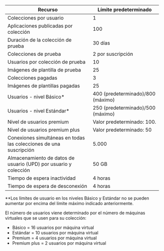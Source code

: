 
|Recurso | Límite predeterminado|
|--------------|--------|
|Colecciones por usuario| 1|
|Aplicaciones publicadas por colección|	100|
|Duración de la colección de prueba| 30 días|
|Colecciones de prueba| 2 por suscripción|
|Usuarios por colección de prueba| 10|
|Imágenes de plantilla de prueba|	25|
|Colecciones pagadas| 3 |
|Imágenes de plantillas pagadas| 25|
|Usuarios - nivel Básico*| 400 (predeterminado)/800 (máximo)|
|Usuarios - nivel Estándar*| 250 (predeterminado)/500 (máximo)|
|Nivel de usuarios premium| Valor predeterminado: 100.|
|Nivel de usuarios premium plus | Valor predeterminado: 50|
|Conexiones simultáneas en todas las colecciones de una suscripción| 5\.000|
|Almacenamiento de datos de usuario (UPD) por usuario y colección| 50 GB|
|Tiempo de espera inactividad| 4 horas|
|Tiempo de espera de desconexión| 4 horas|

**Los límites de usuario en los niveles Básico y Estándar no se pueden aumentar por encima del límite máximo indicado anteriormente.

El número de usuarios viene determinado por el número de máquinas virtuales que se usen para su colección:

- Básico = 16 usuarios por máquina virtual
- Estándar = 10 usuarios por máquina virtual
- Premium = 4 usuarios por máquina virtual
- Premium plus = 2 usuarios por máquina virtual
